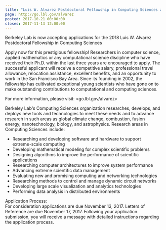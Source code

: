 ```yaml
---
title: "Luis W. Alvarez Postdoctoral Fellowship in Computing Sciences at Berkeley Lab"
page: http://go.lbl.gov/alvarez
posted: 2017-10-21 00:00:00
closes: 2017-11-13 12:00:00
---
```


Berkeley Lab is now accepting applications for the 2018 Luis W. Alvarez Postdoctoral Fellowship in Computing Sciences

Apply now for this prestigious fellowship! Researchers in computer science, applied mathematics or any computational science discipline who have received their Ph.D. within the last three years are encouraged to apply. The successful applicant will receive a competitive salary, professional travel allowance, relocation assistance, excellent benefits, and an opportunity to work in the San Francisco Bay Area. Since its founding in 2002, the fellowship has cultivated exceptional young scientists who have gone on to make outstanding contributions to computational and computing sciences. 



For more information, please visit: <go.lbl.gov/alvarez>

Berkeley Lab's Computing Sciences organization researches, develops, and deploys new tools and technologies to meet these needs and to advance research in such areas as global climate change, combustion, fusion energy, nanotechnology, biology, and astrophysics. Research areas in Computing Sciences include:

- Researching and developing software and hardware to support extreme-scale computing  
- Developing mathematical modeling for complex scientific problems  
- Designing algorithms to improve the performance of scientific applications  
- Researching computer architectures to improve system performance  
- Advancing extreme scientific data management  
- Evaluating new and promising computing and networking technologies  
- Researching methods to control and manage dynamic circuit networks  
- Developing large scale visualization and analytics technologies  
- Performing data analysis in distributed environments  

Application Process:  
For consideration applications are due November 13, 2017. Letters of Reference are due November 17, 2017. Following your application submission, you will receive a message with detailed instructions regarding the application process.
 
